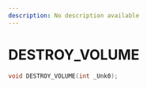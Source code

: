 ```yaml
---
description: No description available 
---
```


# DESTROY_VOLUME

```cpp
void DESTROY_VOLUME(int _Unk0);
```